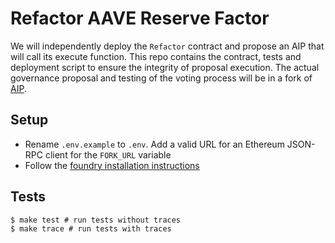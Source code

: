 # Refactor AAVE Reserve Factor

We will independently deploy the `Refactor` contract and propose an AIP that will call its execute function. This repo contains the contract, tests and deployment script to ensure the integrity of proposal execution. The actual governance proposal and testing of the voting process will be in a fork of [AIP](https://github.com/aave/aip).

## Setup

- Rename `.env.example` to `.env`. Add a valid URL for an Ethereum JSON-RPC client for the `FORK_URL` variable
- Follow the [foundry installation instructions](https://github.com/gakonst/foundry#installation)

## Tests

```
$ make test # run tests without traces
$ make trace # run tests with traces
```
